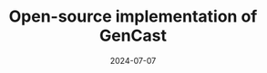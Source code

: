 ---
title: "Open-source implementation of GenCast" 
date: 2024-07-07
tags: ["Gencast","GSoC","OCF","Diffusion Models","Weather prediction"]
description: "This dataset contains all irregular verbs in known Romance languages."
summary: "During **Google Summer of Code** 2024, I contributed to an open-source implementation of **GenCast**, a generative model for weather prediction.
GenCast integrates diffusion models, graph neural networks, and transformers to produce accurate, high-resolution forecasts.
This work was made possible through the mentorship and support of **Open Climate Fix**."
link: "https://github.com/openclimatefix/graph_weather/tree/main/graph_weather/models/gencast"
cover:
    image: "gencast.png"
    alt: "Example of prediction"
    relative: true
editPost:
    URL: "https://github.com/pmichaillat/hugo-website"
    Text: "GitHub repository"
---